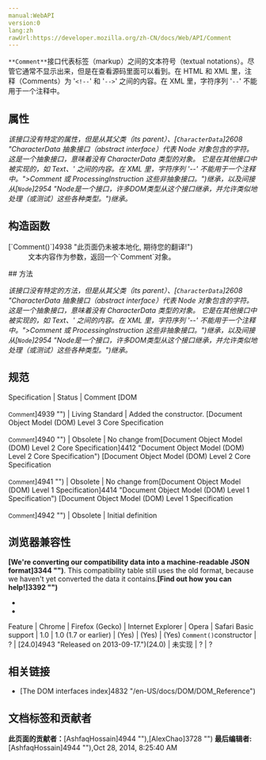 ```yaml
---
manual:WebAPI
version:0
lang:zh
rawUrl:https://developer.mozilla.org/zh-CN/docs/Web/API/Comment
---
```






`**Comment**`接口代表标签（markup）之间的文本符号（textual notations）。尽管它通常不显示出来，但是在查看源码里面可以看到。在 HTML 和 XML 里，注释（Comments）为 &#39;`<!--`&#39; 和 &#39;`-->`&#39; 之间的内容。在 XML 里，字符序列 &#39;`--`&#39; 不能用于一个注释中。


## 属性<a name="属性"></a>


<em>该接口没有特定的属性，但是从其父类（its parent）、[`CharacterData`]2608 "CharacterData 抽象接口（abstract interface）代表 Node 对象包含的字符。这是一个抽象接口，意味着没有 CharacterData 类型的对象。 它是在其他接口中被实现的，如 Text、' 之间的内容。在 XML 里，字符序列 '--' 不能用于一个注释中。">Comment 或 ProcessingInstruction 这些非抽象接口。")继承，以及间接从[`Node`]2954 "Node是一个接口，许多DOM类型从这个接口继承，并允许类似地处理（或测试）这些各种类型。")继承。</em>


## 构造函数<a name="构造函数"></a>
<dl><dt>[`Comment()`]4938 "此页面仍未被本地化, 期待您的翻译!")<i></i></dt><dd>文本内容作为参数，返回一个`Comment`对象。</dd></dl>
## 方法<a name="方法"></a>


<em>该接口没有特定的方法，</em><em>但是从其父类（its parent）、[`CharacterData`]2608 "CharacterData 抽象接口（abstract interface）代表 Node 对象包含的字符。这是一个抽象接口，意味着没有 CharacterData 类型的对象。 它是在其他接口中被实现的，如 Text、' 之间的内容。在 XML 里，字符序列 '--' 不能用于一个注释中。">Comment 或 ProcessingInstruction 这些非抽象接口。")继承，以及间接从[`Node`]2954 "Node是一个接口，许多DOM类型从这个接口继承，并允许类似地处理（或测试）这些各种类型。")继承。</em>


## 规范<a name="Specification"></a>
Specification | Status | Comment 
[DOM<br></br><small>Comment</small>]4939 "") | Living Standard | Added the constructor. 
[Document Object Model (DOM) Level 3 Core Specification<br></br><small>Comment</small>]4940 "") | Obsolete | No change from[Document Object Model (DOM) Level 2 Core Specification]4412 "Document Object Model (DOM) Level 2 Core Specification") 
[Document Object Model (DOM) Level 2 Core Specification<br></br><small>Comment</small>]4941 "") | Obsolete | No change from[Document Object Model (DOM) Level 1 Specification]4414 "Document Object Model (DOM) Level 1 Specification") 
[Document Object Model (DOM) Level 1 Specification<br></br><small>Comment</small>]4942 "") | Obsolete | Initial definition 


## 浏览器兼容性<a name="浏览器兼容性"></a>


**[We&#39;re converting our compatibility data into a machine-readable JSON format]3344 "")**. This compatibility table still uses the old format, because we haven&#39;t yet converted the data it contains.**[Find out how you can help!]3392 "")**


* 
* 
Feature | Chrome | Firefox (Gecko) | Internet Explorer | Opera | Safari 
Basic support | 1.0 | 1.0 (1.7 or earlier) | (Yes) | (Yes) | (Yes) 
`Comment()`constructor<i></i> | ? | [24.0]4943 "Released on 2013-09-17.")(24.0) | 未实现 | ? | ? 




## 相关链接<a name="相关链接"></a>

* [The DOM interfaces index]4832 "/en-US/docs/DOM/DOM_Reference")







## 文档标签和贡献者
**此页面的贡献者：**[AshfaqHossain]4944 ""),[AlexChao]3728 "")
**最后编辑者:**[AshfaqHossain]4944 ""),<time>Oct 28, 2014, 8:25:40 AM</time>


